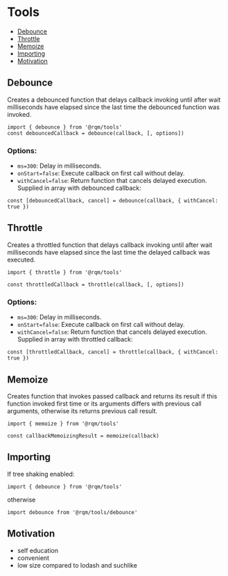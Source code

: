 # Tools
* [Debounce](#debounce)
* [Throttle](#throttle)
* [Memoize](#memoize)
* [Importing](#importing)
* [Motivation](#motivation)

## Debounce
Creates a debounced function that delays callback invoking until after wait milliseconds have elapsed since the last time the debounced function was invoked. 

```
import { debounce } from '@rqm/tools'
const debouncedCallback = debounce(callback, [, options])
```
### Options:
* `ms=300`: Delay in milliseconds.
* `onStart=false`: Execute callback on first call without delay.
* `withCancel=false`: Return function that cancels delayed execution. Supplied in array with debounced callback:
```
const [debouncedCallback, cancel] = debounce(callback, { withCancel: true })
```

## Throttle
Creates a throttled function that delays callback invoking until after wait milliseconds have elapsed since the last time the delayed callback was executed. 

```
import { throttle } from '@rqm/tools'

const throttledCallback = throttle(callback, [, options])
```
### Options:
* `ms=300`: Delay in milliseconds.
* `onStart=false`: Execute callback on first call without delay.
* `withCancel=false`: Return function that cancels delayed execution. Supplied in array with throttled callback:
```
const [throttledCallback, cancel] = throttle(callback, { withCancel: true })
```

## Memoize
Creates function that invokes passed callback and returns its result if this function invoked first time or its arguments differs with previous call arguments, otherwise its returns previous call result.

```
import { memoize } from '@rqm/tools'

const callbackMemoizingResult = memoize(callback)
```

## Importing
If tree shaking enabled:
```
import { debounce } from '@rqm/tools'
```
otherwise
```
import debounce from '@rqm/tools/debounce'
```


## Motivation
* self education
* convenient
* low size compared to lodash and suchlike